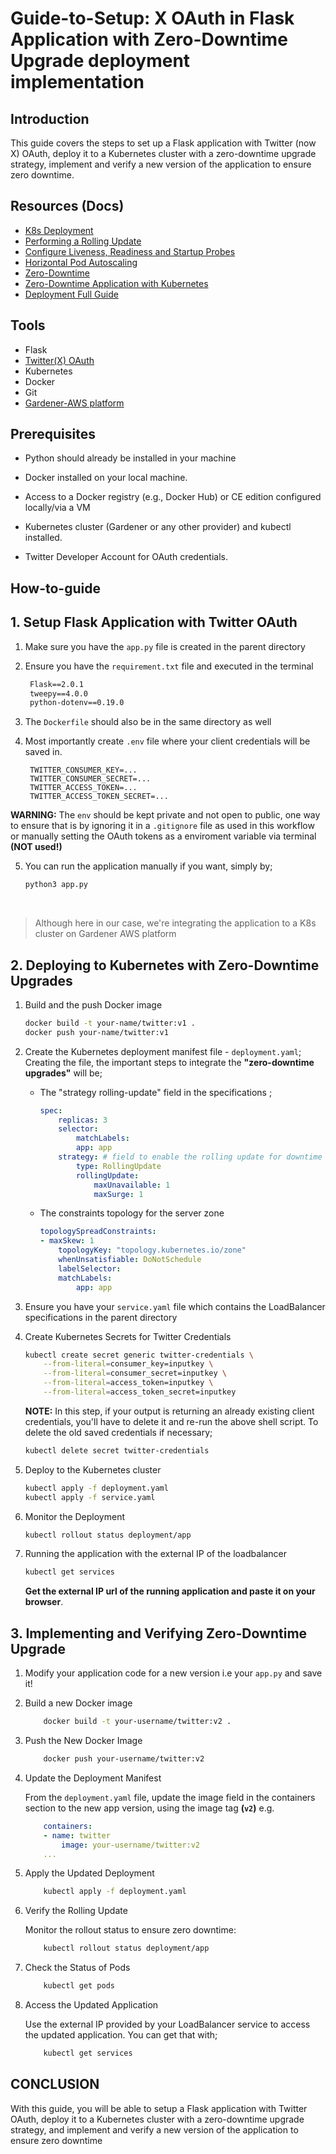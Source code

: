 # Guide-to-Setup: X OAuth in Flask Application with Zero-Downtime Upgrade deployment implementation

## Introduction

This guide covers the steps to set up a Flask application with Twitter (now X) OAuth, deploy it to a Kubernetes cluster with a zero-downtime upgrade strategy, implement and verify a new version of the application to ensure zero downtime.

## Resources (Docs)

- [K8s Deployment](https://kubernetes.io/docs/concepts/workloads/controllers/deployment/)
- [Performing a Rolling Update](https://kubernetes.io/docs/tutorials/kubernetes-basics/update/update-intro/)
- [Configure Liveness, Readiness and Startup Probes](https://kubernetes.io/docs/tasks/configure-pod-container/configure-liveness-readiness-startup-probes/)
- [Horizontal Pod Autoscaling](https://kubernetes.io/docs/tasks/run-application/horizontal-pod-autoscale/)
- [Zero-Downtime](https://medium.com/@tech_18484/achieving-zero-downtime-deployments-in-kubernetes-best-practices-and-use-cases-5c29da6d95bf)
- [Zero-Downtime Application with Kubernetes](https://www.qovery.com/blog/how-to-achieve-zero-downtime-application-with-kubernetes/)
- [Deployment Full Guide](https://overcast.blog/zero-downtime-deployments-with-kubernetes-a-full-guide-71019397b924)

## Tools

- Flask
- [Twitter(X) OAuth](https://developer.twitter.com/en)
- Kubernetes
- Docker
- Git
- [Gardener-AWS platform](https://github.com/gardener/gardener)

## Prerequisites

- Python should already be installed in your machine
  
- Docker installed on your local machine.
  
- Access to a Docker registry (e.g., Docker Hub) or CE edition configured locally/via a VM
  
- Kubernetes cluster (Gardener or any other provider) and kubectl installed.
  
- Twitter Developer Account for OAuth credentials.

## How-to-guide

## 1. Setup Flask Application with Twitter OAuth

1. Make sure you have the `app.py` file is created in the parent directory
2. Ensure you have the `requirement.txt` file and executed in the terminal

   ```txt
    Flask==2.0.1
    tweepy==4.0.0
    python-dotenv==0.19.0
   ```

3. The `Dockerfile` should also be in the same directory as well
4. Most importantly create `.env` file where your client credentials will be saved in.

   ```env
    TWITTER_CONSUMER_KEY=...
    TWITTER_CONSUMER_SECRET=...
    TWITTER_ACCESS_TOKEN=...
    TWITTER_ACCESS_TOKEN_SECRET=...
   ```

**WARNING:** The `env` should be kept private and not open to public, one way to ensure that is by ignoring it in a `.gitignore` file as used in this workflow or manually setting the OAuth tokens as a enviroment variable via terminal **(NOT used!)**

5. You can run the application manually if you want, simply by;

   ```python
   python3 app.py
   ```

<br>

> Although here in our case, we're integrating the application to a K8s cluster on Gardener AWS platform

## 2. Deploying to Kubernetes with Zero-Downtime Upgrades

1. Build and the push Docker image

   ```bash
   docker build -t your-name/twitter:v1 .
   docker push your-name/twitter:v1
   ```

2. Create the Kubernetes deployment manifest file - `deployment.yaml`; <br>
   Creating the file, the important steps to integrate the **"zero-downtime upgrades"** will be;

    * The "strategy rolling-update" field in the specifications ;

        ```yaml
        spec:
            replicas: 3
            selector:
                matchLabels:
                app: app
            strategy: # field to enable the rolling update for downtime upgrade
                type: RollingUpdate 
                rollingUpdate:
                    maxUnavailable: 1
                    maxSurge: 1
        ```

    * The constraints topology for the server zone

        ```yaml
        topologySpreadConstraints:
        - maxSkew: 1
            topologyKey: "topology.kubernetes.io/zone"
            whenUnsatisfiable: DoNotSchedule
            labelSelector:
            matchLabels:
                app: app
        ```

3. Ensure you have your `service.yaml` file which contains the LoadBalancer specifications in the parent directory

4. Create Kubernetes Secrets for Twitter Credentials

    ```sh
    kubectl create secret generic twitter-credentials \
        --from-literal=consumer_key=inputkey \
        --from-literal=consumer_secret=inputkey \
        --from-literal=access_token=inputkey \
        --from-literal=access_token_secret=inputkey
    ```

    **NOTE:** In this step, if your output is returning an already existing client credentials, you'll have to delete it and re-run the above shell script. To delete the old saved credentials if necessary;

    ```sh
    kubectl delete secret twitter-credentials
    ```

5. Deploy to the Kubernetes cluster

    ```sh
    kubectl apply -f deployment.yaml
    kubectl apply -f service.yaml
    ```

6. Monitor the Deployment

    ```sh
    kubectl rollout status deployment/app
    ```

7. Running the application with the external IP of the loadbalancer

    ```sh
    kubectl get services
    ```

    **Get the external IP url of the running application and paste it on your browser**.

## 3. Implementing and Verifying Zero-Downtime Upgrade

1. Modify your application code for a new version i.e your `app.py` and save it!

2. Build a new Docker image

    ```sh
        docker build -t your-username/twitter:v2 .
    ```

3. Push the New Docker Image

    ```sh
        docker push your-username/twitter:v2
    ```

4. Update the Deployment Manifest
    <br>

    From the `deployment.yaml` file, update the image field in the containers section to the new app version, using the image tag **(`v2`)** e.g.

    ```yaml
        containers:
        - name: twitter
            image: your-username/twitter:v2
        ...
    ```

5. Apply the Updated Deployment

    ```sh
        kubectl apply -f deployment.yaml
    ```

6. Verify the Rolling Update
    <br>

    Monitor the rollout status to ensure zero downtime:

    ```sh
        kubectl rollout status deployment/app
    ```

7. Check the Status of Pods

    ```sh
        kubectl get pods
    ```

8. Access the Updated Application
   <br>

   Use the external IP provided by your LoadBalancer service to access the updated application. You can get that with;

    ```sh
        kubectl get services
    ```

## CONCLUSION

With this guide, you will be able to setup a Flask application with Twitter OAuth, deploy it to a Kubernetes cluster with a zero-downtime upgrade strategy, and implement and verify a new version of the application to ensure zero downtime